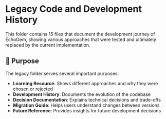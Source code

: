 # Legacy Code and Development History

This folder contains 15 files that document the development journey of EchoGem, showing various approaches that were tested and ultimately replaced by the current implementation.

## 🎯 Purpose

The legacy folder serves several important purposes:
- **Learning Resource**: Shows different approaches and why they were chosen or rejected
- **Development History**: Documents the evolution of the codebase
- **Decision Documentation**: Explains technical decisions and trade-offs
- **Migration Guide**: Helps users understand changes between versions
- **Future Reference**: Provides insights for future development decisions
